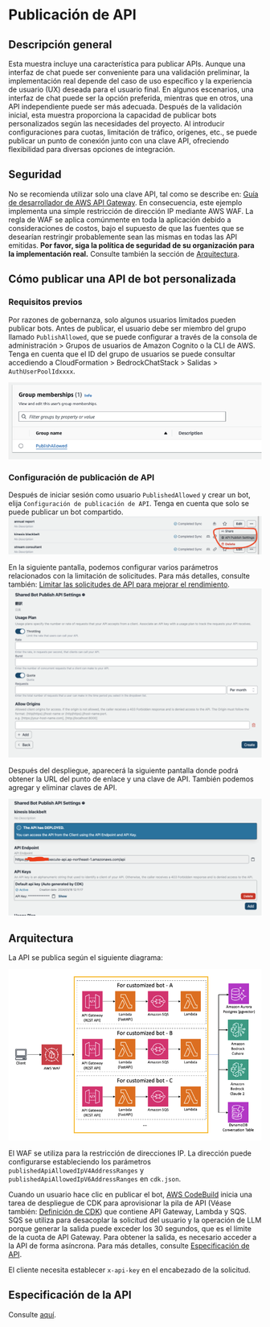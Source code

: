 # Publicación de API

## Descripción general

Esta muestra incluye una característica para publicar APIs. Aunque una interfaz de chat puede ser conveniente para una validación preliminar, la implementación real depende del caso de uso específico y la experiencia de usuario (UX) deseada para el usuario final. En algunos escenarios, una interfaz de chat puede ser la opción preferida, mientras que en otros, una API independiente puede ser más adecuada. Después de la validación inicial, esta muestra proporciona la capacidad de publicar bots personalizados según las necesidades del proyecto. Al introducir configuraciones para cuotas, limitación de tráfico, orígenes, etc., se puede publicar un punto de conexión junto con una clave API, ofreciendo flexibilidad para diversas opciones de integración.

## Seguridad

No se recomienda utilizar solo una clave API, tal como se describe en: [Guía de desarrollador de AWS API Gateway](https://docs.aws.amazon.com/apigateway/latest/developerguide/api-gateway-api-usage-plans.html). En consecuencia, este ejemplo implementa una simple restricción de dirección IP mediante AWS WAF. La regla de WAF se aplica comúnmente en toda la aplicación debido a consideraciones de costos, bajo el supuesto de que las fuentes que se desearían restringir probablemente sean las mismas en todas las API emitidas. **Por favor, siga la política de seguridad de su organización para la implementación real.** Consulte también la sección de [Arquitectura](#architecture).

## Cómo publicar una API de bot personalizada

### Requisitos previos

Por razones de gobernanza, solo algunos usuarios limitados pueden publicar bots. Antes de publicar, el usuario debe ser miembro del grupo llamado `PublishAllowed`, que se puede configurar a través de la consola de administración > Grupos de usuarios de Amazon Cognito o la CLI de AWS. Tenga en cuenta que el ID del grupo de usuarios se puede consultar accediendo a CloudFormation > BedrockChatStack > Salidas > `AuthUserPoolIdxxxx`.

![](./imgs/group_membership_publish_allowed.png)

### Configuración de publicación de API

Después de iniciar sesión como usuario `PublishedAllowed` y crear un bot, elija `Configuración de publicación de API`. Tenga en cuenta que solo se puede publicar un bot compartido.
![](./imgs/bot_api_publish_screenshot.png)

En la siguiente pantalla, podemos configurar varios parámetros relacionados con la limitación de solicitudes. Para más detalles, consulte también: [Limitar las solicitudes de API para mejorar el rendimiento](https://docs.aws.amazon.com/apigateway/latest/developerguide/api-gateway-request-throttling.html).
![](./imgs/bot_api_publish_screenshot2.png)

Después del despliegue, aparecerá la siguiente pantalla donde podrá obtener la URL del punto de enlace y una clave de API. También podemos agregar y eliminar claves de API.

![](./imgs/bot_api_publish_screenshot3.png)

## Arquitectura

La API se publica según el siguiente diagrama:

![](./imgs/published_arch.png)

El WAF se utiliza para la restricción de direcciones IP. La dirección puede configurarse estableciendo los parámetros `publishedApiAllowedIpV4AddressRanges` y `publishedApiAllowedIpV6AddressRanges` en `cdk.json`.

Cuando un usuario hace clic en publicar el bot, [AWS CodeBuild](https://aws.amazon.com/codebuild/) inicia una tarea de despliegue de CDK para aprovisionar la pila de API (Véase también: [Definición de CDK](../cdk/lib/api-publishment-stack.ts)) que contiene API Gateway, Lambda y SQS. SQS se utiliza para desacoplar la solicitud del usuario y la operación de LLM porque generar la salida puede exceder los 30 segundos, que es el límite de la cuota de API Gateway. Para obtener la salida, es necesario acceder a la API de forma asíncrona. Para más detalles, consulte [Especificación de API](#api-specification).

El cliente necesita establecer `x-api-key` en el encabezado de la solicitud.

## Especificación de la API

Consulte [aquí](https://aws-samples.github.io/bedrock-chat).